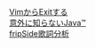 [VimからExitする](https://equal-l2.github.io/lt/vim-exit-pub.html)  
[意外に知らないJava™](https://equal-l2.github.io/lt/unknown-java.pdf)  
[fripSide歌詞分析](https://equal-l2.github.io/lt/fripside.pdf)
